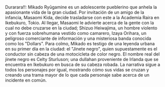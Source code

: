 Durarara!!: Mikado Ryūgamine es un adolescente pueblerino que anhela la apasionante vida de la gran ciudad. Por invitación de un amigo de la infancia, Masaomi Kida, decide trasladarse con este a la Academia Raira en Ikebukuro, Tokio. Al llegar, Masaomi le advierte acerca de la gente con la cual no debe cruzarse en la ciudad; Shizuo Heiwajima, un hombre violento y con fuerza sobrehumana vestido como camarero, Izaya Orihara, un peligroso comerciante de información y una misteriosa banda conocida como los "Dollars". Para colmo, Mikado es testigo de una leyenda urbana en su primer día en la ciudad: el "Jinete negro", quien supuestamente es el conductor sin cabeza de una motocicleta de color negro. El nombre real del jinete negro es Celty Sturluson; una dullahan proveniente de Irlanda que se encuentra en Ikebukuro en busca de su cabeza robada. La narrativa sigue a todos los personajes por igual, mostrando cómo sus vidas se cruzan y creando una trama mayor de lo que cada personaje sabe acerca de un incidente en común.
